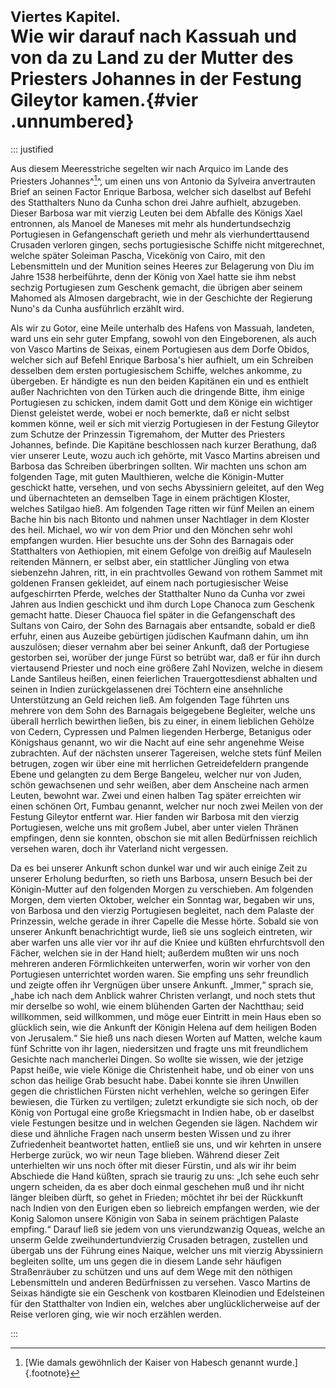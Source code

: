 # <small>Viertes Kapitel.</small><br />Wie wir darauf nach Kassuah und von da zu Land zu der Mutter des Priesters Johannes in der Festung Gileytor kamen.{#vier .unnumbered}

::: justified

Aus diesem Meeresstriche segelten wir nach Arquico im Lande des Priesters
Johannes^[^0041]^, um einen uns von Antonio da Sylveira anvertrauten Brief an seinen
Factor Enrique Barbosa, welcher sich daselbst auf Befehl des Statthalters Nuno
da Cunha schon drei Jahre aufhielt, abzugeben. Dieser Barbosa war mit vierzig
Leuten bei dem Abfalle des Königs Xael entronnen, als Manoel de Maneses mit mehr
als hundertundsechzig Portugiesen in Gefangenschaft gerieth und mehr als
vierhunderttausend Crusaden verloren gingen, sechs portugiesische Schiffe nicht
mitgerechnet, welche später Soleiman Pascha, Vicekönig von Cairo, mit den
Lebensmitteln und der Munition seines Heeres zur Belagerung von Diu im Jahre
1538 herbeiführte, denn der König von Xael hatte sie ihm nebst sechzig
Portugiesen zum Geschenk gemacht, die übrigen aber seinem Mahomed als Almosen
dargebracht, wie in der Geschichte der Regierung Nuno's da Cunha ausführlich
erzählt wird.

Als wir zu Gotor, eine Meile unterhalb des Hafens von Massuah, landeten, ward
uns ein sehr guter Empfang, sowohl von den Eingeborenen, als auch von Vasco
Martins de Seixas, einem Portugiesen aus dem Dorfe Obidos, welcher sich auf
Befehl Enrique Barbosa's hier aufhielt, um ein Schreiben desselben dem ersten
portugiesischem Schiffe, welches ankomme, zu übergeben. Er händigte es nun den
beiden Kapitänen ein und es enthielt außer Nachrichten von den Türken auch die
dringende Bitte, ihm einige Portugiesen zu schicken, indem damit Gott und dem
Könige ein wichtiger Dienst geleistet werde, wobei er noch bemerkte, daß er
nicht selbst kommen könne, weil er sich mit vierzig Portugiesen in der Festung
Gileytor zum Schutze der Prinzessin Tigremahom, der Mutter des Priesters
Johannes, befinde. Die Kapitäne beschlossen nach kurzer Berathung, daß vier
unserer Leute, wozu auch ich gehörte, mit Vasco Martins abreisen und Barbosa das
Schreiben überbringen sollten. Wir machten uns schon am folgenden Tage, mit
guten Maulthieren, welche die Königin-Mutter geschickt hatte, versehen, und von
sechs Abyssiniern geleitet, auf den Weg und übernachteten an demselben Tage in
einem prächtigen Kloster, welches Satilgao hieß. Am folgenden Tage ritten wir
fünf Meilen an einem Bache hin bis nach Bitonto und nahmen unser Nachtlager in
dem Kloster des heil. Michael, wo wir von dem Prior und den Mönchen sehr wohl
empfangen wurden. Hier besuchte uns der Sohn des Barnagais oder Statthalters von
Aethiopien, mit einem Gefolge von dreißig auf Mauleseln reitenden Männern, er
selbst aber, ein stattlicher Jüngling von etwa siebenzehn Jahren, ritt, in ein
prachtvolles Gewand von rothem Sammet mit goldenen Fransen gekleidet, auf einem
nach portugiesischer Weise aufgeschirrten Pferde, welches der Statthalter Nuno
da Cunha vor zwei Jahren aus Indien geschickt und ihm durch Lope Chanoca zum
Geschenk gemacht hatte. Dieser Chauoca fiel später in die Gefangenschaft des
Sultans von Cairo, der Sohn des Barnagais aber entsandte, sobald er dieß erfuhr,
einen aus Auzeibe gebürtigen jüdischen Kaufmann dahin, um ihn auszulösen; dieser
vernahm aber bei seiner Ankunft, daß der Portugiese gestorben sei, worüber der
junge Fürst so betrübt war, daß er für ihn durch viertausend Priester und noch
eine größere Zahl Novizen, welche in diesem Lande Santileus heißen, einen
feierlichen Trauergottesdienst abhalten und seinen in Indien zurückgelassenen
drei Töchtern eine ansehnliche Unterstützung an Geld reichen ließ. Am folgenden
Tage führten uns mehrere von dem Sohn des Barnagais beigegebene Begleiter,
welche uns überall herrlich bewirthen ließen, bis zu einer, in einem lieblichen
Gehölze von Cedern, Cypressen und Palmen liegenden Herberge, Betanigus oder
Königshaus genannt, wo wir die Nacht auf eine sehr angenehme Weise zubrachten.
Auf der nächsten unserer Tagereisen, welche stets fünf Meilen betrugen, zogen
wir über eine mit herrlichen Getreidefeldern prangende Ebene und gelangten zu
dem Berge Bangeleu, welcher nur von Juden, schön gewachsenen und sehr weißen,
aber dem Anscheine nach armen Leuten, bewohnt war. Zwei und einen halben Tag
später erreichten wir einen schönen Ort, Fumbau genannt, welcher nur noch zwei
Meilen von der Festung Gileytor entfernt war. Hier fanden wir Barbosa mit den
vierzig Portugiesen, welche uns mit großem Jubel, aber unter vielen Thränen
empfingen, denn sie konnten, obschon sie mit allen Bedürfnissen reichlich
versehen waren, doch ihr Vaterland nicht vergessen.

Da es bei unserer Ankunft schon dunkel war und wir auch einige Zeit zu unserer
Erholung bedurften, so rieth uns Barbosa, unsern Besuch bei der Königin-Mutter
auf den folgenden Morgen zu verschieben. Am folgenden Morgen, dem vierten
Oktober, welcher ein Sonntag war, begaben wir uns, von Barbosa und den vierzig
Portugiesen begleitet, nach dem Palaste der Prinzessin, welche gerade in ihrer
Capelle die Messe hörte. Sobald sie von unserer Ankunft benachrichtigt wurde,
ließ sie uns sogleich eintreten, wir aber warfen uns alle vier vor ihr auf die
Kniee und küßten ehrfurchtsvoll den Fächer, welchen sie in der Hand hielt;
außerdem mußten wir uns noch mehreren anderen Förmlichkeiten unterwerfen, worin
wir vorher von den Portugiesen unterrichtet worden waren. Sie empfing uns sehr
freundlich und zeigte offen ihr Vergnügen über unsere Ankunft. „Immer,“ sprach
sie, „habe ich nach dem Anblick wahrer Christen verlangt, und noch stets thut
mir derselbe so wohl, wie einem blühenden Garten der Nachtthau; seid willkommen,
seid willkommen, und möge euer Eintritt in mein Haus eben so glücklich sein, wie
die Ankunft der Königin Helena auf dem heiligen Boden von Jerusalem.“ Sie hieß
uns nach diesen Worten auf Matten, welche kaum fünf Schritte von ihr lagen,
niedersitzen und fragte uns mit freundlichem Gesichte nach mancherlei Dingen. So
wollte sie wissen, wie der jetzige Papst heiße, wie viele Könige die
Christenheit habe, und ob einer von uns schon das heilige Grab besucht habe.
Dabei konnte sie ihren Unwillen gegen die christlichen Fürsten nicht verhehlen,
welche so geringen Eifer bewiesen, die Türken zu vertilgen; zuletzt erkundigte
sie sich noch, ob der König von Portugal eine große Kriegsmacht in Indien habe,
ob er daselbst viele Festungen besitze und in welchen Gegenden sie lägen.
Nachdem wir diese und ähnliche Fragen nach unserm besten Wissen und zu ihrer
Zufriedenheit beantwortet hatten, entließ sie uns, und wir kehrten in unsere
Herberge zurück, wo wir neun Tage blieben. Während dieser Zeit unterhielten wir
uns noch öfter mit dieser Fürstin, und als wir ihr beim Abschiede die Hand
küßten, sprach sie traurig zu uns: „Ich sehe euch sehr ungern scheiden, da es
aber doch einmal geschehen muß und ihr nicht länger bleiben dürft, so gehet in
Frieden; möchtet ihr bei der Rückkunft nach Indien von den Eurigen eben so
liebreich empfangen werden, wie der Konig Salomon unsere Königin von Saba in
seinem prächtigen Palaste empfing.“ Darauf ließ sie jedem von uns vierundzwanzig
Oqueas, welche an unserm Gelde zweihundertundvierzig Crusaden betragen,
zustellen und übergab uns der Führung eines Naique, welcher uns mit vierzig
Abyssiniern begleiten sollte, um uns gegen die in diesem Lande sehr häufigen
Straßenräuber zu schützen und uns auf dem Wege mit den nöthigen Lebensmitteln
und anderen Bedürfnissen zu versehen. Vasco Martins de Seixas händigte sie ein
Geschenk von kostbaren Kleinodien und Edelsteinen für den Statthalter von Indien
ein, welches aber unglücklicherweise auf der Reise verloren ging, wie wir noch
erzählen werden.

:::



[^0041]: [Wie damals gewöhnlich der Kaiser von Habesch genannt wurde.]{.footnote}

